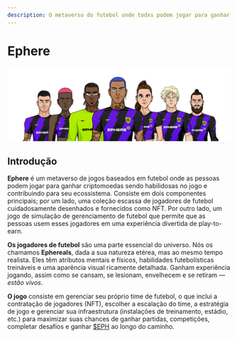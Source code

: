 ```yaml
---
description: O metaverso do futebol onde todxs podem jogar para ganhar.
---
```


# Ephere



![](.gitbook/assets/Medium.png)

## Introdução

**Ephere** é um metaverso de jogos baseados em futebol onde as pessoas podem jogar para ganhar criptomoedas sendo habilidosas no jogo e contribuindo para seu ecossistema. Consiste em dois componentes principais; por um lado, uma coleção escassa de jogadores de futebol cuidadosamente desenhados e fornecidos como NFT. Por outro lado, um jogo de simulação de gerenciamento de futebol que permite que as pessoas usem esses jogadores em uma experiência divertida de play-to-earn.

**Os jogadores de futebol** são uma parte essencial do universo. Nós os chamamos **Ephereals**, dada a sua natureza etérea, mas ao mesmo tempo realista. Eles têm atributos mentais e físicos, habilidades futebolísticas treináveis ​​e uma aparência visual ricamente detalhada. Ganham experiência jogando, assim como se cansam, se lesionam, envelhecem e se retiram — _estão vivos_.

**O jogo** consiste em gerenciar seu próprio time de futebol, o que inclui a contratação de jogadores (NFT), escolher a escalação do time, a estratégia de jogo e gerenciar sua infraestrutura (instalações de treinamento, estádio, etc.) para maximizar suas chances de ganhar partidas, competições, completar desafios e ganhar [$EPH](economia/eph.md) ao longo do caminho.
